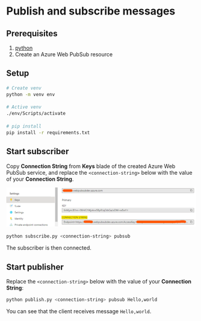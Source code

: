 # Publish and subscribe messages

## Prerequisites

1. [python](https://www.python.org/)
2. Create an Azure Web PubSub resource

## Setup

```bash
# Create venv
python -m venv env

# Active venv
./env/Scripts/activate

# pip install
pip install -r requirements.txt
```

## Start subscriber

Copy **Connection String** from **Keys** blade of the created Azure Web PubSub service, and replace the `<connection-string>` below with the value of your **Connection String**.

![Connection String](./../../../docs/images/portal_conn.png)

```bash
python subscribe.py <connection-string> pubsub
```

The subscriber is then connected.

## Start publisher

Replace the `<connection-string>` below with the value of your **Connection String**:

```bash
python publish.py <connection-string> pubsub Hello,world
```

You can see that the client receives message `Hello,world`.